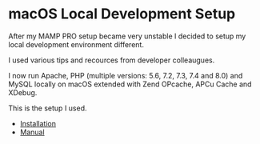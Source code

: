 # macOS Local Development Setup

After my MAMP PRO setup became very unstable I decided to setup my local development environment different.

I used various tips and recources from developer colleaugues.

I now run Apache, PHP (multiple versions: 5.6, 7.2, 7.3, 7.4 and 8.0) and MySQL locally on macOS extended with Zend OPcache, APCu Cache and XDebug.

This is the setup I used.

- <a href="https://github.com/renekreijveld/macOS-Local-Development-Setup/blob/master/development.setup.english.md" target="_blank">Installation</a>
- <a href="https://github.com/renekreijveld/macOS-Local-Development-Setup/blob/master/manual.english.md" target="_blank">Manual</a>
